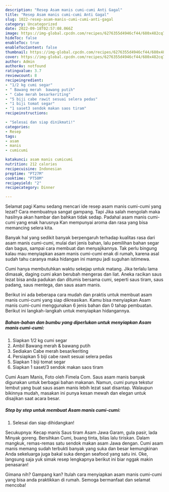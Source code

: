 ```yaml
---
description: "Resep Asam manis cumi-cumi Anti Gagal"
title: "Resep Asam manis cumi-cumi Anti Gagal"
slug: 1022-resep-asam-manis-cumi-cumi-anti-gagal
category: Uncategorized
date: 2022-09-18T02:57:08.066Z
image: https://img-global.cpcdn.com/recipes/6276355d4946cf44/680x482cq70/asam-manis-cumi-cumi-foto-resep-utama.jpg
hideToc: false
enableToc: true
enableTocContent: false
thumbnail: https://img-global.cpcdn.com/recipes/6276355d4946cf44/680x482cq70/asam-manis-cumi-cumi-foto-resep-utama.jpg
cover: https://img-global.cpcdn.com/recipes/6276355d4946cf44/680x482cq70/asam-manis-cumi-cumi-foto-resep-utama.jpg
author: Admin
authorAv: notfound
ratingvalue: 3.7
reviewcount: 8
recipeingredient:
- "1/2 kg cumi segar"
- " Bawang merah  bawang putih"
- " Cabe merah besarkeriting"
- "5 biji cabe rawit sesuai selera pedas"
- "1 biji tomat segar"
- "1 saset3 sendok makan saos tiram"
recipeinstructions:

- "Selesai dan siap dinikmati!"
categories:
- Resep
tags:
- asam
- manis
- cumicumi

katakunci: asam manis cumicumi 
nutrition: 212 calories
recipecuisine: Indonesian
preptime: "PT27M"
cooktime: "PT50M"
recipeyield: "2"
recipecategory: Dinner

---
```



Selamat pagi Kamu sedang mencari ide resep asam manis cumi-cumi yang lezat? Cara membuatnya sangat gampang. Tapi Jika salah mengolah maka hasilnya akan hambar dan bahkan tidak sedap. Padahal asam manis cumi-cumi yang enak harusnya Kan mempunyai aroma dan rasa yang bisa memancing selera kita.


Banyak hal yang sedikit banyak berpengaruh terhadap kualitas rasa dari asam manis cumi-cumi, mulai dari jenis bahan, lalu pemilihan bahan segar dan bagus, sampai cara membuat dan menyajikannya. Tak perlu bingung kalau mau menyiapkan asam manis cumi-cumi enak di rumah, karena asal sudah tahu caranya maka hidangan ini mampu jadi suguhan istimewa.

Cumi hanya membutuhkan waktu sekejap untuk matang. Jika terlalu lama dimasak, daging cumi akan berubah mengeras dan liat. Aneka racikan saus lezat bisa anda padukan dan ditumis bersama cumi, seperti saus tiram, saus padang, saus mentega, dan saus asam manis.


Berikut ini ada beberapa cara mudah dan praktis untuk membuat asam manis cumi-cumi yang siap dikreasikan. Kamu bisa menyiapkan Asam manis cumi-cumi menggunakan 6 jenis bahan dan 0 tahap pembuatan. Berikut ini langkah-langkah untuk menyiapkan hidangannya.

<!--inarticleads1-->

##### Bahan-bahan dan bumbu yang diperlukan untuk menyiapkan Asam manis cumi-cumi:

1. Siapkan 1/2 kg cumi segar
1. Ambil  Bawang merah &amp; bawang putih
1. Sediakan  Cabe merah besar/keriting
1. Persiapkan 5 biji cabe rawit sesuai selera pedas
1. Siapkan 1 biji tomat segar
1. Siapkan 1 saset/3 sendok makan saos tiram


Cumi Asam Manis, Foto oleh Fimela Com. Saus asam manis banyak digunakan untuk berbagai bahan makanan. Namun, cumi punya tekstur lembut yang buat saus asam manis lebih lezat saat disantap. Walaupun bikinnya mudah, masakan ini punya kesan mewah dan elegan untuk disajikan saat acara besar. 

<!--inarticleads2-->

##### Step by step untuk membuat Asam manis cumi-cumi:


1. Selesai dan siap dihidangkan!

Secukupnya: Kecap manis Saus tiram Asam Jawa Garam, gula pasir, lada Minyak goreng. Bersihkan Cumi, buang tinta, bilas lalu tiriskan. Dalam mangkuk, remas-remas satu sendok makan asam Jawa dengan. Cumi asam manis memang sudah terbukti banyak yang suka dan besar kemungkinan Anda sekeluarga juga bakal suka dengan seafood yang satu ini. Oke, langsung saja yuk simak resep lengkapnya berikut ini biar nggak makin penasaran! 

Gimana nih? Gampang kan? Itulah cara menyiapkan asam manis cumi-cumi yang bisa anda praktikkan di rumah. Semoga bermanfaat dan selamat mencoba!
